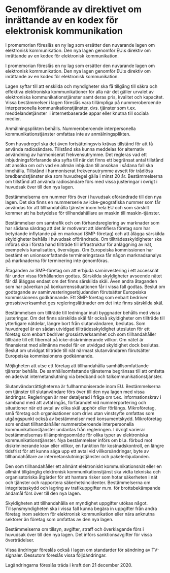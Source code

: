 # Genomförande av direktivet om inrättande av en kodex för elektronisk kommunikation

I promemorian föreslås en ny lag som ersätter den nuvarande lagen om elektronisk kommunikation. Den nya lagen genomför EU:s direktiv om inrättande av en kodex för elektronisk kommunikation.

I promemorian föreslås en ny lag som ersätter den nuvarande lagen om elektronisk kommunikation. Den nya lagen genomför EU:s direktiv om inrättande av en kodex för elektronisk kommunikation.

Lagen syftar till att enskilda och myndigheter ska få tillgång till säkra och effektiva elektroniska kommunikationer för alla när det gäller urvalet av elektroniska kommunikationstjänster samt deras pris, kvalitet och kapacitet. Vissa bestämmelser i lagen föreslås vara tillämpliga på nummeroberoende interpersonella kommunikationstjänster, dvs. tjänster som t.ex. meddelandetjänster  i internetbaserade appar eller knutna till sociala medier.

Anmälningsplikten behålls. Nummeroberoende interpersonella kommunikationstjänster omfattas inte av anmälningsplikten.

Som huvudregel ska det även fortsättningsvis krävas tillstånd för att få använda radiosändare. Tillstånd ska kunna meddelas för alternativ användning av harmoniserat frekvensutrymme. Det regleras vad ett inbjudningsförfarande ska syfta till när det finns ett begränsat antal tillstånd att ansöka om och vad en allmän inbjudan till ansökan i sådana fall ska innehålla. Tillstånd i harmoniserat frekvensutrymme avsett för trådlösa bredbandstjänster ska som huvudregel
gälla i minst 20 år. Bestämmelserna om tillstånd att använda radiosändare förs med vissa justeringar i övrigt i huvudsak över till den nya lagen.

Bestämmelserna om nummer förs över i huvudsak oförändrade till den nya lagen. Det ska finns en nummerserie av icke-geografiska nummer som får användas för att tillhandahålla tjänster inom hela EU och som särskilt kommer att ha betydelse för tillhandahållare av maskin till maskin-tjänster.

Bestämmelser om samtrafik och om förhandsreglering av marknader som har sådana särdrag att det är motiverat att identifiera företag som har betydande inflytande på en marknad (SMP-företag) och att ålägga särskilda skyldigheter behålls i huvudsak oförändrade. Om tillträdesskyldigheter ska införas ska i första hand tillträde till infrastruktur för anläggning av nät, exempelvis kanalisation, övervägas. Om Europeiska kommissionen har bestämt en unionsomfattande termineringstaxa får någon marknadsanalys på marknaderna för terminering inte genomföras.

Åtaganden av SMP-företag om att erbjuda saminvestering i ett accessnät får under vissa förhållanden godtas. Särskilda skyldigheter avseende nätet får då åläggas endast om det finns särskilda skäl. Även andra åtaganden som har påverkan på konkurrenssituationen får i vissa fall godtas. Beslut om godtagande av saminvesteringserbjudanden förutsätter Europeiska kommissionens godkännande. Ett SMP-företag som enbart bedriver grossistverksamhet ges regleringslättnader om det inte finns särskilda skäl.

Bestämmelsen om tillträde till ledningar inuti byggnader behålls med vissa justeringar. Om det finns särskilda skäl får också skyldigheter om tillträde till ytterligare nätdelar, längre bort från slutanvändaren, beslutas. Som huvudregel är en sådan utvidgad tillträdesskyldighet utesluten för ett företag som enbart bedriver grossistverksamhet och som tillhandahåller tillträde till ett fibernät på icke-diskriminerande villkor. Om nätet är finansierat med allmänna medel får en utvidgad skyldighet dock beslutas. Beslut om utvidgat tillträde till nät närmast slutanvändaren förutsätter Europeiska kommissionens godkännande.

Möjligheten att utse ett företag att tillhandahålla samhällsomfattande tjänster behålls. De samhällsomfattande tjänsterna begränsas till att omfatta en adekvat internetanslutning via bredband och talkommunikationstjänster.

Slutanvändarrättigheterna är fullharmoniserade inom EU. Bestämmelserna om tjänster till slutanvändare förs över till den nya lagen med vissa ändringar. Regleringen är mer detaljerad i fråga om t.ex. informationskrav i samband med att avtal ingås, förfarandet vid nummerportering och situationer när ett avtal av olika skäl upphör eller förlängs. Mikroföretag, små företag och organisationer som drivs utan vinstsyfte omfattas som utgångspunkt också av bestämmelser med konsumentskydd. Mikroföretag som endast tillhandahåller nummeroberoende interpersonella kommunikationstjänster undantas från regleringen. I övrigt varierar bestämmelsernas tillämpningsområde för olika typer av elektroniska kommunikationstjänster. Nya bestämmelser införs om bl.a. förbud mot diskriminerande krav eller villkor, en funktion för kostnadskontroll, en längre tidsfrist för att kunna säga upp ett avtal vid villkorsändringar, byte av tillhandahållare av internetanslutningstjänster och paketerbjudanden.

Den som tillhandahåller ett allmänt elektroniskt kommunikationsnät eller en allmänt tillgänglig elektronisk kommunikationstjänst ska vidta tekniska och organisatoriska åtgärder för att hantera risker som hotar säkerheten i nät och tjänster och rapportera säkerhetsincidenter. Bestämmelserna om integritetsskydd och lagring av trafikuppgifter m.m. för brottsbekämpande ändamål förs över till den nya lagen.

Skyldigheten att tillhandahålla en myndighet uppgifter utökas något. Tillsynsmyndigheten ska i vissa fall kunna begära in uppgifter från andra företag inom sektorn för elektronisk kommunikation eller nära anknutna sektorer än företag som omfattas av den nya lagen.

Bestämmelserna om tillsyn, avgifter, straff och överklagande förs i huvudsak över till den nya lagen. Det införs sanktionsavgifter för vissa överträdelser.

Vissa ändringar föreslås också i lagen om standarder för sändning av TV-signaler. Dessutom föreslås vissa följdändringar.

Lagändringarna föreslås träda i kraft den 21 december 2020.
